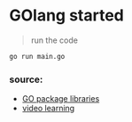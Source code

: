 # GOlang started

>run the code
```bash
go run main.go
```

### source: 
- [GO package libraries](https://pkg.go.dev/)
- [video learning](https://www.youtube.com/watch?v=yyUHQIec83I)

